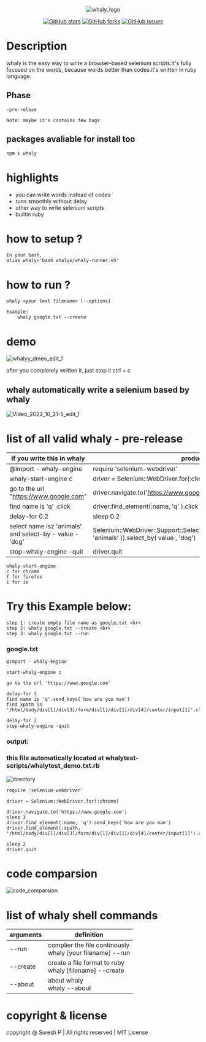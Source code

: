 

<div align="center">

![whaly_logo](https://user-images.githubusercontent.com/112636345/197125026-49d38ff2-07e9-4f53-ac38-3df5dd6746ea.png)

<a href="https://github.com/sureshpandiyan1/whaly/stargazers"><img alt="GitHub stars" src="https://img.shields.io/github/stars/sureshpandiyan1/whaly"></a>
<a href="https://github.com/sureshpandiyan1/whaly/network"><img alt="GitHub forks" src="https://img.shields.io/github/forks/sureshpandiyan1/whaly"></a>
<a href="https://github.com/sureshpandiyan1/whaly//issues"><img alt="GitHub issues" src="https://img.shields.io/github/issues/sureshpandiyan1/whaly"></a>
</div>

# Description

whaly is the easy way to write a browser-based selenium scripts.It's fully focused on the words,
because words better than codes.it's written in ruby language.

## Phase
    -pre-relase
    
    Note: maybe it's contains few bugs
    
## packages avaliable for install too
    npm i whaly
    
    
# highlights
- you can write words instead of codes
- runs smoothly without delay
- other way to write selenium scripts
- builtin ruby


# how to setup ?

    In your bash,
    alias whaly='bash whalys/whaly-runner.sh'


# how to run ?
    
    whaly <your text filename> [--options]
    
    Example:
        whaly google.txt --create


# demo

![whalyy_dmeo_edit_1](https://user-images.githubusercontent.com/112636345/197121916-ba5e7884-0078-417b-9929-4824d0f9e67c.gif)

after you completely written it, just stop it ctrl + c

## whaly automatically write a selenium based by whaly
![Video_2022_10_21-5_edit_1](https://user-images.githubusercontent.com/112636345/197127611-9c892735-b975-4f49-8afa-bce644bb8b51.gif)

# list of all valid whaly - pre-release

| if you write this in whaly                              | produce                                                                                                     |
|---------------------------------------------------------|-------------------------------------------------------------------------------------------------------------|
| @import - whaly-engine                                  | require 'selenium-webdriver'                                                                                |
| whaly-start-engine c                                    | driver = Selenium::WebDriver.for(:chrome)                                                                   |
| go to the url "https://www.google.com"                  | driver.navigate.to('https://www.google.com')                                                                |
| find name is 'q' .click                                 | driver.find_element(:name, 'q' ).click                                                                      |
| delay-for 0.2                                           | sleep 0.2                                                                                                   |
| select name isz 'animals' and select-by - value - 'dog' | Selenium::WebDriver::Support::Select.new(driver.find_element(:name,  'animals' )).select_by( value , 'dog') |
| stop-whaly-engine -quit                                 | driver.quit                                                                                                 |

    whaly-start-engine 
    c for chrome
    f for firefox
    i for ie


# Try this Example below:

    step 1: create empty file name as google.txt <br>
    step 2: whaly google.txt --create <br>
    step 3: whaly google.txt --run

### google.txt
```
@import - whaly-engine

start-whaly-engine c

go to the url 'https://www.google.com'

delay-for 3
find name is 'q'.send_keys('how are you man')
find xpath is '/html/body/div[1]/div[3]/form/div[1]/div[1]/div[4]/center/input[1]'.click

delay-for 2
stop-whaly-engine -quit
```
### output: 
### this file automatically located at whalytest-scripts/whalytest_demo.txt.rb

![directory](https://user-images.githubusercontent.com/112636345/197121966-edeb1210-190f-4c3f-847c-f6619e655d02.jpg)

```
require 'selenium-webdriver'

driver = Selenium::WebDriver.for(:chrome)

driver.navigate.to('https://www.google.com')
sleep 3
driver.find_element(:name, 'q').send_keys('how are you man')
driver.find_element(:xpath, '/html/body/div[1]/div[3]/form/div[1]/div[1]/div[4]/center/input[1]').click

sleep 2
driver.quit
```

# code comparsion

![code_comparsion](https://user-images.githubusercontent.com/112636345/197122004-dbddac85-91d9-4e05-89e3-5c6f2d266bf7.png)



# list of whaly shell commands

| arguments | definition                                                     |
|-----------|----------------------------------------------------------------|
| --run     | complier the file continously <br> whaly [your filename] --run |
| --create  | create a file format to ruby <br> whaly [filename] --create    |
| --about   | about whaly <br> whaly --about                                 |



# copyright & license

copyright @ Suresh P | All rights reserved | MIT License 
